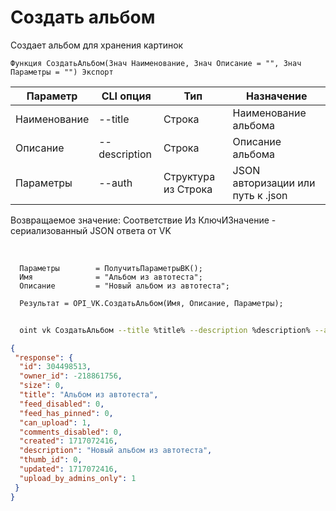 ﻿---
sidebar_position: 5
---

# Создать альбом
 Создает альбом для хранения картинок



`Функция СоздатьАльбом(Знач Наименование, Знач Описание = "", Знач Параметры = "") Экспорт`

  | Параметр | CLI опция | Тип | Назначение |
  |-|-|-|-|
  | Наименование | --title | Строка | Наименование альбома |
  | Описание | --description | Строка | Описание альбома |
  | Параметры | --auth | Структура из Строка | JSON авторизации или путь к .json |

  
  Возвращаемое значение:   Соответствие Из КлючИЗначение - сериализованный JSON ответа от VK

<br/>




```bsl title="Пример кода"
  Параметры        = ПолучитьПараметрыВК();
  Имя              = "Альбом из автотеста";
  Описание         = "Новый альбом из автотеста";
  
  Результат = OPI_VK.СоздатьАльбом(Имя, Описание, Параметры);
```
	


```sh title="Пример команды CLI"
    
  oint vk СоздатьАльбом --title %title% --description %description% --auth %auth%

```

```json title="Результат"
{
 "response": {
  "id": 304498513,
  "owner_id": -218861756,
  "size": 0,
  "title": "Альбом из автотеста",
  "feed_disabled": 0,
  "feed_has_pinned": 0,
  "can_upload": 1,
  "comments_disabled": 0,
  "created": 1717072416,
  "description": "Новый альбом из автотеста",
  "thumb_id": 0,
  "updated": 1717072416,
  "upload_by_admins_only": 1
 }
}
```
